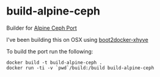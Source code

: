 # build-alpine-ceph
Builder for [Alpine Ceph Port](https://github.com/dx9err/ceph)

I've been building this on OSX using [boot2docker-xhyve](https://github.com/ailispaw/boot2docker-xhyve)

To build the port run the following:

```
docker build -t build-alpine-ceph .
docker run -ti -v `pwd`/build:/build build-alpine-ceph
```

